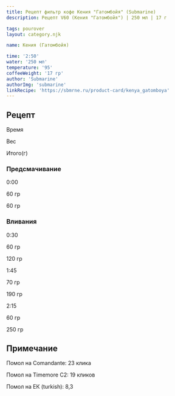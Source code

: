 ```yaml
---
title: Рецепт фильтр кофе Кения "Гатомбойя" (Submarine)
description: Рецепт V60 (Кения "Гатомбойя") | 250 мл | 17 г

tags: pourover
layout: category.njk

name: Кения (Гатомбойя)

time: '2:50'
water: '250 мл'
temperature: '95'
coffeeWeight: '17 гр'
author: 'Submarine'
authorImg: 'submarine'
linkRecipe: 'https://sbmrne.ru/product-card/kenya_gatomboya'
---
```


## Рецепт


<div class="time-line">

Время

Вес

Итого(г)

</div>

### Предсмачивание

<div class="time-line">

0:00

60 гр

60 гр

</div>


### Вливания

<div class="time-line">

0:30

60 гр

120 гр

</div>

<div class="time-line">

1:45

70 гр

190 гр

</div>

<div class="time-line">

2:15

60 гр

250 гр

</div>


<div class="info-warm">

## Примечание

Помол на Comandante: 23 клика

Помол на Timemore C2: 19 кликов

Помол на ЕК (turkish): 8,3
</div>


